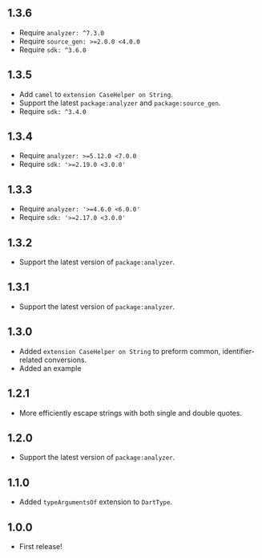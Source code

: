 ## 1.3.6

- Require `analyzer: ^7.3.0`
- Require `source_gen: >=2.0.0 <4.0.0`
- Require `sdk: ^3.6.0`

## 1.3.5

- Add `camel` to `extension CaseHelper on String`.
- Support the latest `package:analyzer` and `package:source_gen`.
- Require `sdk: ^3.4.0`

## 1.3.4

- Require `analyzer: >=5.12.0 <7.0.0`
- Require `sdk: '>=2.19.0 <3.0.0'`

## 1.3.3

- Require `analyzer: '>=4.6.0 <6.0.0'`
- Require `sdk: '>=2.17.0 <3.0.0'`

## 1.3.2

- Support the latest version of `package:analyzer`.

## 1.3.1

- Support the latest version of `package:analyzer`.

## 1.3.0

- Added `extension CaseHelper on String` to preform common, identifier-related
  conversions.
- Added an example

## 1.2.1

- More efficiently escape strings with both single and double quotes.

## 1.2.0

- Support the latest version of `package:analyzer`.

## 1.1.0

- Added `typeArgumentsOf` extension to `DartType`.

## 1.0.0

- First release!

